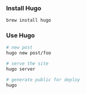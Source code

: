 ### Install Hugo

```sh
brew install hugo
```


### Use Hugo

```sh
# new post
hugo new post/foo

# serve the site
hugo server

# generate public for deploy
hugo 
```


